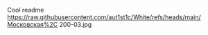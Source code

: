 Cool readme
https://raw.githubusercontent.com/aut1st1c/White/refs/heads/main/Московская%2C 200-03.jpg
